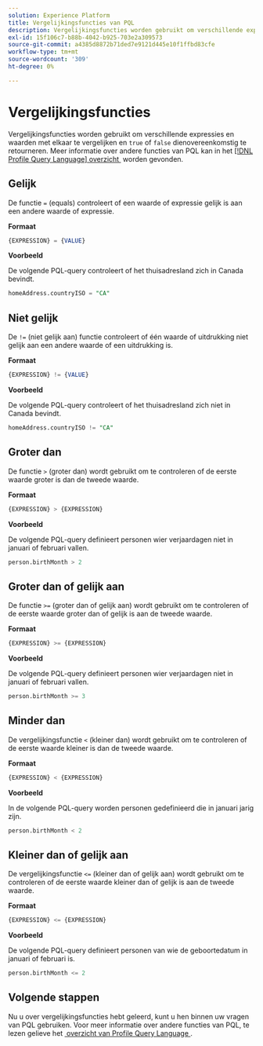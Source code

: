 ```yaml
---
solution: Experience Platform
title: Vergelijkingsfuncties van PQL
description: Vergelijkingsfuncties worden gebruikt om verschillende expressies en waarden met elkaar te vergelijken, waarbij "true" of "false" overeenkomstig wordt geretourneerd.
exl-id: 15f106c7-b88b-4042-b925-703e2a309573
source-git-commit: a4385d8872b71ded7e9121d445e10f1ffbd83cfe
workflow-type: tm+mt
source-wordcount: '309'
ht-degree: 0%

---
```


# Vergelijkingsfuncties

Vergelijkingsfuncties worden gebruikt om verschillende expressies en waarden met elkaar te vergelijken en `true` of `false` dienovereenkomstig te retourneren. Meer informatie over andere functies van PQL kan in het [[!DNL Profile Query Language]  overzicht &#x200B;](./overview.md) worden gevonden.

## Gelijk

De functie `=` (equals) controleert of een waarde of expressie gelijk is aan een andere waarde of expressie.

**Formaat**

```sql
{EXPRESSION} = {VALUE}
```

**Voorbeeld**

De volgende PQL-query controleert of het thuisadresland zich in Canada bevindt.

```sql
homeAddress.countryISO = "CA"
```

## Niet gelijk

De `!=` (niet gelijk aan) functie controleert of één waarde of uitdrukking **&#x200B;**&#x200B;niet gelijk aan een andere waarde of een uitdrukking is.

**Formaat**

```sql
{EXPRESSION} != {VALUE}
```

**Voorbeeld**

De volgende PQL-query controleert of het thuisadresland zich niet in Canada bevindt.

```sql
homeAddress.countryISO != "CA"
```

## Groter dan

De functie `>` (groter dan) wordt gebruikt om te controleren of de eerste waarde groter is dan de tweede waarde.

**Formaat**

```sql
{EXPRESSION} > {EXPRESSION} 
```

**Voorbeeld**

De volgende PQL-query definieert personen wier verjaardagen niet in januari of februari vallen.

```sql
person.birthMonth > 2
```

## Groter dan of gelijk aan

De functie `>=` (groter dan of gelijk aan) wordt gebruikt om te controleren of de eerste waarde groter dan of gelijk is aan de tweede waarde.

**Formaat**

```sql
{EXPRESSION} >= {EXPRESSION} 
```

**Voorbeeld**

De volgende PQL-query definieert personen wier verjaardagen niet in januari of februari vallen.

```sql
person.birthMonth >= 3
```

## Minder dan

De vergelijkingsfunctie `<` (kleiner dan) wordt gebruikt om te controleren of de eerste waarde kleiner is dan de tweede waarde.

**Formaat**

```sql
{EXPRESSION} < {EXPRESSION} 
```

**Voorbeeld**

In de volgende PQL-query worden personen gedefinieerd die in januari jarig zijn.

```sql
person.birthMonth < 2
```

## Kleiner dan of gelijk aan

De vergelijkingsfunctie `<=` (kleiner dan of gelijk aan) wordt gebruikt om te controleren of de eerste waarde kleiner dan of gelijk is aan de tweede waarde.

**Formaat**

```sql
{EXPRESSION} <= {EXPRESSION} 
```

**Voorbeeld**

De volgende PQL-query definieert personen van wie de geboortedatum in januari of februari is.

```sql
person.birthMonth <= 2
```

## Volgende stappen

Nu u over vergelijkingsfuncties hebt geleerd, kunt u hen binnen uw vragen van PQL gebruiken. Voor meer informatie over andere functies van PQL, te lezen gelieve het [&#x200B; overzicht van Profile Query Language &#x200B;](./overview.md).
